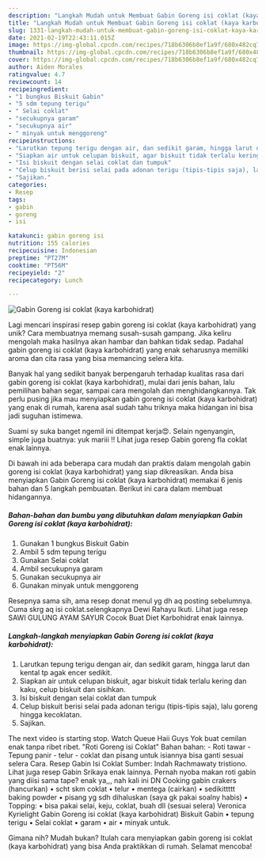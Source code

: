 ```yaml
---
description: "Langkah Mudah untuk Membuat Gabin Goreng isi coklat (kaya karbohidrat) Anti Gagal"
title: "Langkah Mudah untuk Membuat Gabin Goreng isi coklat (kaya karbohidrat) Anti Gagal"
slug: 1331-langkah-mudah-untuk-membuat-gabin-goreng-isi-coklat-kaya-karbohidrat-anti-gagal
date: 2021-02-19T22:43:11.015Z
image: https://img-global.cpcdn.com/recipes/718b6306b8ef1a9f/680x482cq70/gabin-goreng-isi-coklat-kaya-karbohidrat-foto-resep-utama.jpg
thumbnail: https://img-global.cpcdn.com/recipes/718b6306b8ef1a9f/680x482cq70/gabin-goreng-isi-coklat-kaya-karbohidrat-foto-resep-utama.jpg
cover: https://img-global.cpcdn.com/recipes/718b6306b8ef1a9f/680x482cq70/gabin-goreng-isi-coklat-kaya-karbohidrat-foto-resep-utama.jpg
author: Aiden Morales
ratingvalue: 4.7
reviewcount: 14
recipeingredient:
- "1 bungkus Biskuit Gabin"
- "5 sdm tepung terigu"
- " Selai coklat"
- "secukupnya garam"
- "secukupnya air"
- " minyak untuk menggoreng"
recipeinstructions:
- "Larutkan tepung terigu dengan air, dan sedikit garam, hingga larut dan kental tp agak encer sedikit."
- "Siapkan air untuk celupan biskuit, agar biskuit tidak terlalu kering dan kaku, celup biskuit dan sisihkan."
- "Isi biskuit dengan selai coklat dan tumpuk"
- "Celup biskuit berisi selai pada adonan terigu (tipis-tipis saja), lalu goreng hingga kecoklatan."
- "Sajikan."
categories:
- Resep
tags:
- gabin
- goreng
- isi

katakunci: gabin goreng isi 
nutrition: 155 calories
recipecuisine: Indonesian
preptime: "PT27M"
cooktime: "PT56M"
recipeyield: "2"
recipecategory: Lunch

---
```



![Gabin Goreng isi coklat (kaya karbohidrat)](https://img-global.cpcdn.com/recipes/718b6306b8ef1a9f/680x482cq70/gabin-goreng-isi-coklat-kaya-karbohidrat-foto-resep-utama.jpg)

Lagi mencari inspirasi resep gabin goreng isi coklat (kaya karbohidrat) yang unik? Cara membuatnya memang susah-susah gampang. Jika keliru mengolah maka hasilnya akan hambar dan bahkan tidak sedap. Padahal gabin goreng isi coklat (kaya karbohidrat) yang enak seharusnya memiliki aroma dan cita rasa yang bisa memancing selera kita.

Banyak hal yang sedikit banyak berpengaruh terhadap kualitas rasa dari gabin goreng isi coklat (kaya karbohidrat), mulai dari jenis bahan, lalu pemilihan bahan segar, sampai cara mengolah dan menghidangkannya. Tak perlu pusing jika mau menyiapkan gabin goreng isi coklat (kaya karbohidrat) yang enak di rumah, karena asal sudah tahu triknya maka hidangan ini bisa jadi suguhan istimewa.

Suami sy suka banget ngemil ini ditempat kerja😍. Selain ngenyangin, simple juga buatnya: yuk mariii !! Lihat juga resep Gabin goreng fla coklat enak lainnya.


Di bawah ini ada beberapa cara mudah dan praktis dalam mengolah gabin goreng isi coklat (kaya karbohidrat) yang siap dikreasikan. Anda bisa menyiapkan Gabin Goreng isi coklat (kaya karbohidrat) memakai 6 jenis bahan dan 5 langkah pembuatan. Berikut ini cara dalam membuat hidangannya.

<!--inarticleads1-->

##### Bahan-bahan dan bumbu yang dibutuhkan dalam menyiapkan Gabin Goreng isi coklat (kaya karbohidrat):

1. Gunakan 1 bungkus Biskuit Gabin
1. Ambil 5 sdm tepung terigu
1. Gunakan  Selai coklat
1. Ambil secukupnya garam
1. Gunakan secukupnya air
1. Gunakan  minyak untuk menggoreng


Resepnya sama sih, ama resep donat menul yg dh aq posting sebelumnya. Cuma skrg aq isi coklat.selengkapnya Dewi Rahayu Ikuti. Lihat juga resep SAWI GULUNG AYAM SAYUR Cocok Buat Diet Karbohidrat enak lainnya. 

<!--inarticleads2-->

##### Langkah-langkah menyiapkan Gabin Goreng isi coklat (kaya karbohidrat):

1. Larutkan tepung terigu dengan air, dan sedikit garam, hingga larut dan kental tp agak encer sedikit.
1. Siapkan air untuk celupan biskuit, agar biskuit tidak terlalu kering dan kaku, celup biskuit dan sisihkan.
1. Isi biskuit dengan selai coklat dan tumpuk
1. Celup biskuit berisi selai pada adonan terigu (tipis-tipis saja), lalu goreng hingga kecoklatan.
1. Sajikan.


The next video is starting stop. Watch Queue Haii Guys Yok buat cemilan enak tanpa ribet ribet. &#34;Roti Goreng isi Coklat&#34; Bahan bahan: - Roti tawar - Tepung panir - telur - coklat dan pisang untuk isiannya bisa ganti sesuai selera Cara. Resep Gabin Isi Coklat Sumber: Indah Rachmawaty tristiono. Lihat juga resep Gabin Srikaya enak lainnya. Pernah nyoba makan roti gabin yang diisi sama tape? enak ya,,, nah kali ini DN Cooking gabin crakers (hancurkan) • scht skm coklat • telur • mentega (cairkan) • sedikittttt baking powder • pisang yg sdh dihaluskan (saya gk pakai soalny habis) • Topping: • bisa pakai selai, keju, coklat, buah dll (sesuai selera) Veronica Kyrielight Gabin Goreng isi coklat (kaya karbohidrat) Biskuit Gabin • tepung terigu • Selai coklat • garam • air • minyak untuk. 

Gimana nih? Mudah bukan? Itulah cara menyiapkan gabin goreng isi coklat (kaya karbohidrat) yang bisa Anda praktikkan di rumah. Selamat mencoba!

